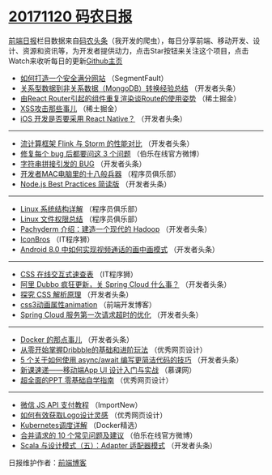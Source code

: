 # [20171120 码农日报](https://toutiao.qdkfweb.cn/date/2017/11/20)

[前端日报](https://qdkfweb.cn/c/news)栏目数据来自[码农头条](https://toutiao.qdkfweb.cn/)（我开发的爬虫），每日分享前端、移动开发、设计、资源和资讯等，为开发者提供动力，点击Star按钮来关注这个项目，点击Watch来收听每日的更新[Github主页](https://github.com/kujian/frontendDaily)
* [如何打造一个安全满分网站](https://toutiao.qdkfweb.cn/56906.html) （SegmentFault）
* [关系型数据到非关系数据（MongoDB）转换经验总结](https://toutiao.qdkfweb.cn/56924.html) （开发者头条）
* [由React Router引起的组件重复渲染谈Route的使用姿势](https://toutiao.qdkfweb.cn/56909.html) （稀土掘金）
* [XSS攻击那些事儿](https://toutiao.qdkfweb.cn/56910.html) （稀土掘金）
* [iOS 开发是否要采用 React Native？](https://toutiao.qdkfweb.cn/56919.html) （开发者头条）

***
* [流计算框架 Flink 与 Storm 的性能对比](https://toutiao.qdkfweb.cn/56920.html) （开发者头条）
* [修复每个 bug 后都要问这 3 个问题](https://toutiao.qdkfweb.cn/56960.html) （伯乐在线官方微博）
* [字符串拼接引发的 BUG](https://toutiao.qdkfweb.cn/56922.html) （开发者头条）
* [开发者MAC电脑里的十八般兵器](https://toutiao.qdkfweb.cn/56950.html) （程序员俱乐部）
* [Node.js Best Practices 简读版](https://toutiao.qdkfweb.cn/56923.html) （开发者头条）

***
* [Linux 系统结构详解](https://toutiao.qdkfweb.cn/56951.html) （程序员俱乐部）
* [Linux 文件权限总结](https://toutiao.qdkfweb.cn/56952.html) （程序员俱乐部）
* [Pachyderm 介绍：建造一个现代的 Hadoop](https://toutiao.qdkfweb.cn/56925.html) （开发者头条）
* [IconBros](https://toutiao.qdkfweb.cn/56953.html) （IT程序狮）
* [Android 8.0 中如何实现视频通话的画中画模式](https://toutiao.qdkfweb.cn/56926.html) （开发者头条）

***
* [CSS 在线交互式速查表](https://toutiao.qdkfweb.cn/56954.html) （IT程序狮）
* [阿里 Dubbo 疯狂更新，关 Spring Cloud 什么事？](https://toutiao.qdkfweb.cn/56916.html) （开发者头条）
* [探究 CSS 解析原理](https://toutiao.qdkfweb.cn/56928.html) （开发者头条）
* [css3动画属性animation](https://toutiao.qdkfweb.cn/56955.html) （前端开发博客）
* [Spring Cloud 服务第一次请求超时的优化](https://toutiao.qdkfweb.cn/56917.html) （开发者头条）

***
* [Docker 的那点事儿](https://toutiao.qdkfweb.cn/56929.html) （开发者头条）
* [从零开始掌握Dribbble的基础和进阶玩法](https://toutiao.qdkfweb.cn/56956.html) （优秀网页设计）
* [5 个关于如何使用 async/await 编写更简洁代码的技巧](https://toutiao.qdkfweb.cn/56918.html) （开发者头条）
* [新课速递——移动端App UI 设计入门与实战](https://toutiao.qdkfweb.cn/56946.html) （慕课网）
* [超全面的PPT 零基础自学指南](https://toutiao.qdkfweb.cn/56957.html) （优秀网页设计）

***
* [微信 JS API 支付教程](https://toutiao.qdkfweb.cn/56947.html) （ImportNew）
* [如何有效获取Logo设计灵感](https://toutiao.qdkfweb.cn/56958.html) （优秀网页设计）
* [Kubernetes调度详解](https://toutiao.qdkfweb.cn/56948.html) （Docker精选）
* [合并请求的 10 个常见问题及建议](https://toutiao.qdkfweb.cn/56959.html) （伯乐在线官方微博）
* [Scala 与设计模式（五）：Adapter 适配器模式](https://toutiao.qdkfweb.cn/56921.html) （开发者头条）

日报维护作者：[前端博客](https://qdkfweb.cn/) 